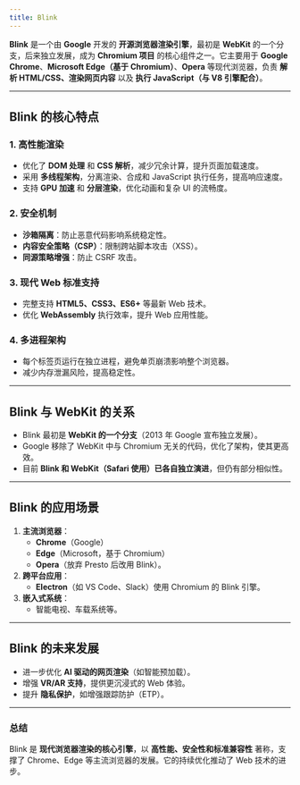 ```yaml
---
title: Blink
---
```


**Blink** 是一个由 **Google** 开发的 **开源浏览器渲染引擎**，最初是 **WebKit** 的一个分支，后来独立发展，成为 **Chromium 项目** 的核心组件之一。它主要用于 **Google Chrome**、**Microsoft Edge（基于 Chromium）**、**Opera** 等现代浏览器，负责 **解析 HTML/CSS、渲染网页内容** 以及 **执行 JavaScript（与 V8 引擎配合）**。

---

## **Blink 的核心特点**

### 1. **高性能渲染**

- 优化了 **DOM 处理** 和 **CSS 解析**，减少冗余计算，提升页面加载速度。
- 采用 **多线程架构**，分离渲染、合成和 JavaScript 执行任务，提高响应速度。
- 支持 **GPU 加速** 和 **分层渲染**，优化动画和复杂 UI 的流畅度。

### 2. **安全机制**

- **沙箱隔离**：防止恶意代码影响系统稳定性。
- **内容安全策略（CSP）**：限制跨站脚本攻击（XSS）。
- **同源策略增强**：防止 CSRF 攻击。

### 3. **现代 Web 标准支持**

- 完整支持 **HTML5、CSS3、ES6+** 等最新 Web 技术。
- 优化 **WebAssembly** 执行效率，提升 Web 应用性能。

### 4. **多进程架构**

- 每个标签页运行在独立进程，避免单页崩溃影响整个浏览器。
- 减少内存泄漏风险，提高稳定性。

---

## **Blink 与 WebKit 的关系**

- Blink 最初是 **WebKit 的一个分支**（2013 年 Google 宣布独立发展）。
- Google 移除了 WebKit 中与 Chromium 无关的代码，优化了架构，使其更高效。
- 目前 **Blink 和 WebKit（Safari 使用）已各自独立演进**，但仍有部分相似性。

---

## **Blink 的应用场景**

1. **主流浏览器**：
   - **Chrome**（Google）
   - **Edge**（Microsoft，基于 Chromium）
   - **Opera**（放弃 Presto 后改用 Blink）。
2. **跨平台应用**：
   - **Electron**（如 VS Code、Slack）使用 Chromium 的 Blink 引擎。
3. **嵌入式系统**：
   - 智能电视、车载系统等。

---

## **Blink 的未来发展**

- 进一步优化 **AI 驱动的网页渲染**（如智能预加载）。
- 增强 **VR/AR 支持**，提供更沉浸式的 Web 体验。
- 提升 **隐私保护**，如增强跟踪防护（ETP）。

---

### **总结**

Blink 是 **现代浏览器渲染的核心引擎**，以 **高性能、安全性和标准兼容性** 著称，支撑了 Chrome、Edge 等主流浏览器的发展。它的持续优化推动了 Web 技术的进步。
